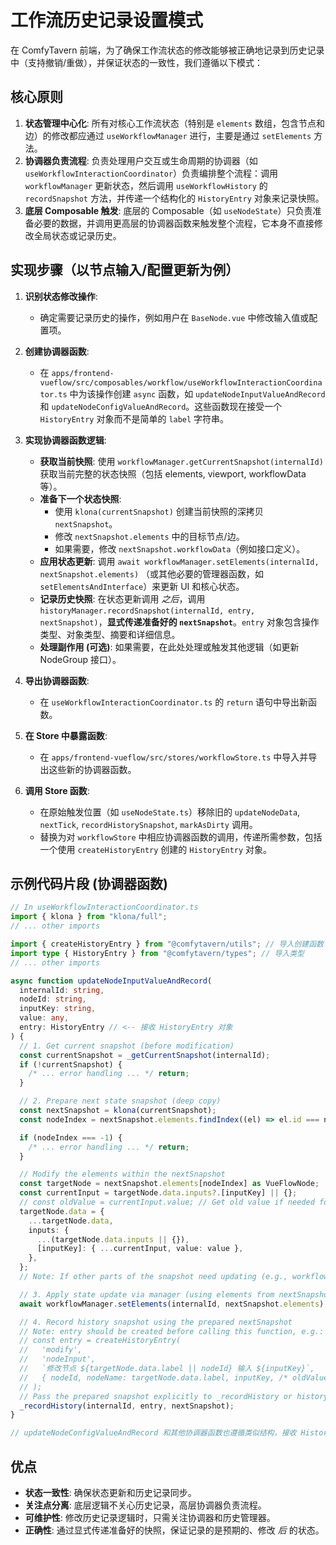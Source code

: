 # 工作流历史记录设置模式

在 ComfyTavern 前端，为了确保工作流状态的修改能够被正确地记录到历史记录中（支持撤销/重做），并保证状态的一致性，我们遵循以下模式：

## 核心原则

1.  **状态管理中心化**: 所有对核心工作流状态（特别是 `elements` 数组，包含节点和边）的修改都应通过 `useWorkflowManager` 进行，主要是通过 `setElements` 方法。
2.  **协调器负责流程**: 负责处理用户交互或生命周期的协调器（如 `useWorkflowInteractionCoordinator`）负责编排整个流程：调用 `workflowManager` 更新状态，然后调用 `useWorkflowHistory` 的 `recordSnapshot` 方法，并传递一个结构化的 `HistoryEntry` 对象来记录快照。
3.  **底层 Composable 触发**: 底层的 Composable（如 `useNodeState`）只负责准备必要的数据，并调用更高层的协调器函数来触发整个流程，它本身不直接修改全局状态或记录历史。

## 实现步骤（以节点输入/配置更新为例）

1.  **识别状态修改操作**:

    - 确定需要记录历史的操作，例如用户在 `BaseNode.vue` 中修改输入值或配置项。

2.  **创建协调器函数**:

    - 在 `apps/frontend-vueflow/src/composables/workflow/useWorkflowInteractionCoordinator.ts` 中为该操作创建 `async` 函数，如 `updateNodeInputValueAndRecord` 和 `updateNodeConfigValueAndRecord`。这些函数现在接受一个 `HistoryEntry` 对象而不是简单的 `label` 字符串。

3.  **实现协调器函数逻辑**:

    - **获取当前快照**: 使用 `workflowManager.getCurrentSnapshot(internalId)` 获取当前完整的状态快照（包括 elements, viewport, workflowData 等）。
    - **准备下一个状态快照**:
      - 使用 `klona(currentSnapshot)` 创建当前快照的深拷贝 `nextSnapshot`。
      - 修改 `nextSnapshot.elements` 中的目标节点/边。
      - 如果需要，修改 `nextSnapshot.workflowData`（例如接口定义）。
    - **应用状态更新**: 调用 `await workflowManager.setElements(internalId, nextSnapshot.elements)` （或其他必要的管理器函数，如 `setElementsAndInterface`）来更新 UI 和核心状态。
    - **记录历史快照**: 在状态更新调用 _之后_，调用 `historyManager.recordSnapshot(internalId, entry, nextSnapshot)`，**显式传递准备好的 `nextSnapshot`**。`entry` 对象包含操作类型、对象类型、摘要和详细信息。
    - **处理副作用 (可选)**: 如果需要，在此处处理或触发其他逻辑（如更新 NodeGroup 接口）。

4.  **导出协调器函数**:

    - 在 `useWorkflowInteractionCoordinator.ts` 的 `return` 语句中导出新函数。

5.  **在 Store 中暴露函数**:

    - 在 `apps/frontend-vueflow/src/stores/workflowStore.ts` 中导入并导出这些新的协调器函数。

6.  **调用 Store 函数**:
    - 在原始触发位置（如 `useNodeState.ts`）移除旧的 `updateNodeData`, `nextTick`, `recordHistorySnapshot`, `markAsDirty` 调用。
    - 替换为对 `workflowStore` 中相应协调器函数的调用，传递所需参数，包括一个使用 `createHistoryEntry` 创建的 `HistoryEntry` 对象。

## 示例代码片段 (协调器函数)

```typescript
// In useWorkflowInteractionCoordinator.ts
import { klona } from "klona/full";
// ... other imports

import { createHistoryEntry } from "@comfytavern/utils"; // 导入创建函数
import type { HistoryEntry } from "@comfytavern/types"; // 导入类型
// ... other imports

async function updateNodeInputValueAndRecord(
  internalId: string,
  nodeId: string,
  inputKey: string,
  value: any,
  entry: HistoryEntry // <-- 接收 HistoryEntry 对象
) {
  // 1. Get current snapshot (before modification)
  const currentSnapshot = _getCurrentSnapshot(internalId);
  if (!currentSnapshot) {
    /* ... error handling ... */ return;
  }

  // 2. Prepare next state snapshot (deep copy)
  const nextSnapshot = klona(currentSnapshot);
  const nodeIndex = nextSnapshot.elements.findIndex((el) => el.id === nodeId && !("source" in el));

  if (nodeIndex === -1) {
    /* ... error handling ... */ return;
  }

  // Modify the elements within the nextSnapshot
  const targetNode = nextSnapshot.elements[nodeIndex] as VueFlowNode;
  const currentInput = targetNode.data.inputs?.[inputKey] || {};
  // const oldValue = currentInput.value; // Get old value if needed for history entry details
  targetNode.data = {
    ...targetNode.data,
    inputs: {
      ...(targetNode.data.inputs || {}),
      [inputKey]: { ...currentInput, value: value },
    },
  };
  // Note: If other parts of the snapshot need updating (e.g., workflowData), modify nextSnapshot accordingly.

  // 3. Apply state update via manager (using elements from nextSnapshot)
  await workflowManager.setElements(internalId, nextSnapshot.elements);

  // 4. Record history snapshot using the prepared nextSnapshot
  // Note: entry should be created before calling this function, e.g.:
  // const entry = createHistoryEntry(
  //   'modify',
  //   'nodeInput',
  //   `修改节点 ${targetNode.data.label || nodeId} 输入 ${inputKey}`,
  //   { nodeId, nodeName: targetNode.data.label, inputKey, /* oldValue, */ newValue: value } // Add relevant details
  // );
  // Pass the prepared snapshot explicitly to _recordHistory or historyManager.recordSnapshot
  _recordHistory(internalId, entry, nextSnapshot);
}

// updateNodeConfigValueAndRecord 和其他协调器函数也遵循类似结构，接收 HistoryEntry
```

## 优点

- **状态一致性**: 确保状态更新和历史记录同步。
- **关注点分离**: 底层逻辑不关心历史记录，高层协调器负责流程。
- **可维护性**: 修改历史记录逻辑时，只需关注协调器和历史管理器。
- **正确性**: 通过显式传递准备好的快照，保证记录的是预期的、修改 _后_ 的状态。
